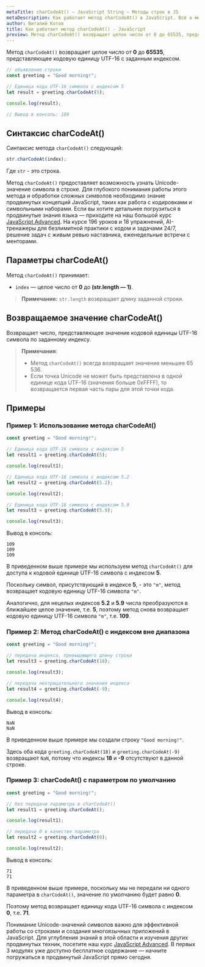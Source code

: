 ```yaml
---
metaTitle: charCodeAt() – JavaScript String – Методы строк в JS
metaDescription: Как работает метод charCodeAt() в JavaScript. Всё о методах работы со строками в JavaScript | База знаний PurpleSchool
author: Виталий Котов
title: Как работает метод charCodeAt() - JavaScript
preview: Метод charCodeAt() возвращает целое число от 0 до 65535, представляющее кодовую единицу UTF-16 с заданным индексом...
---
```


Метод `charCodeAt()` возвращает целое число от **0** до **65535**, представляющее кодовую единицу UTF-16 с заданным индексом.

```javascript
// объявление строки
const greeting = "Good morning!";

// Единица кода UTF-16 символа с индексом 5
let result = greeting.charCodeAt(5);

console.log(result);

// Вывод в консоль: 109
```

## Синтаксис charCodeAt()

Синтаксис метода `charCodeAt()` следующий:

```javascript
str.charCodeAt(index);
```

Где `str` - это строка.

Метод `charCodeAt()` предоставляет возможность узнать Unicode-значение символа в строке. Для глубокого понимания работы этого метода и обработки сложных символов необходимо знание продвинутых концепций JavaScript, таких как работа с кодировками и символьными наборами. Если вы хотите детальнее погрузиться в продвинутые знания языка — приходите на наш большой курс [JavaScript Advanced](https://purpleschool.ru/course/javascript-advanced?utm_source=knowledgebase&utm_medium=text&utm_campaign=kak-rabotaet-metod-charcodeat-javascript). На курсе 196 уроков и 18 упражнений, AI-тренажеры для безлимитной практики с кодом и задачами 24/7, решение задач с живым ревью наставника, еженедельные встречи с менторами.

## Параметры charCodeAt()

Метод `charCodeAt()` принимает:

- `index` — целое число от **0** до **(str.length — 1)**.

> **Примечание:** `str.length` возвращает длину заданной строки.

## Возвращаемое значение charCodeAt()

Возвращает число, представляющее значение кодовой единицы UTF-16 символа по заданному индексу.

> **Примечания**:
>
> - Метод `charCodeAt()` всегда возвращает значение меньшее 65 536.
> - Если точка Unicode не может быть представлена в одной единице кода UTF-16 (значения больше 0xFFFF), то возвращается первая часть пары для этой точки кода.

## Примеры

### Пример 1: Использование метода charCodeAt()

```javascript
const greeting = "Good morning!";

// Единица кода UTF-16 символа с индексом 5
let result1 = greeting.charCodeAt(5);

console.log(result1);

// Единица кода UTF-16 символа с индексом 5.2
let result2 = greeting.charCodeAt(5.2);

console.log(result2);

// Единица кода UTF-16 символа с индексом 5.9
let result3 = greeting.charCodeAt(5.9);

console.log(result3);
```

Вывод в консоль:

```
109
109
109
```

В приведенном выше примере мы используем метод `charCodeAt()` для доступа к кодовой единице UTF-16 символа с индексом **5**.

Поскольку символ, присутствующий в индексе **5**, - это `"m"`, метод возвращает кодовую единицу UTF-16 символа `"m"`.

Аналогично, для нецелых индексов **5.2** и **5.9** числа преобразуются в ближайшее целое значение, т.е. **5**, поэтому метод снова возвращает кодовую единицу UTF-16 символа `"m"`, т.е. **109**.

### Пример 2: Метод charCodeAt() с индексом вне диапазона

```javascript
const greeting = "Good morning!";

// передача индекса, превышающего длину строки
let result3 = greeting.charCodeAt(18);

console.log(result3);

// передача неотрицательного значения индекса
let result4 = greeting.charCodeAt(-9);

console.log(result4);
```

Вывод в консоль:

```
NaN
NaN
```

В приведенном выше примере мы создали строку `"Good morning!"`.

Здесь оба кода `greeting.charCodeAt(18)` и `greeting.charCodeAt(-9)` возвращают `NaN`, потому что индексы **18** и **-9** отсутствуют в данной строке.

### Пример 3: charCodeAt() с параметром по умолчанию

```javascript
const greeting = "Good morning!";

// без передачи параметра в charCodeAt()
let result1 = greeting.charCodeAt();

console.log(result1);

// передача 0 в качестве параметра
let result2 = greeting.charCodeAt(0);

console.log(result2);
```

Вывод в консоль:

```
71
71
```

В приведенном выше примере, поскольку мы не передали ни одного параметра в `charCodeAt()`, значение по умолчанию будет равно **0**.

Поэтому метод возвращает единицу кода UTF-16 символа с индексом **0**, т.е. **71**.

Понимание Unicode-значений символов важно для эффективной работы со строками и создания многоязычных приложений в JavaScript. Для углубления знаний в этой области и изучения других продвинутых техник, посетите наш курс [JavaScript Advanced](https://purpleschool.ru/course/javascript-advanced?utm_source=knowledgebase&utm_medium=text&utm_campaign=kak-rabotaet-metod-charcodeat-javascript). В первых 3 модулях уже доступно бесплатное содержание — начните погружаться в продвинутый JavaScript прямо сегодня.

